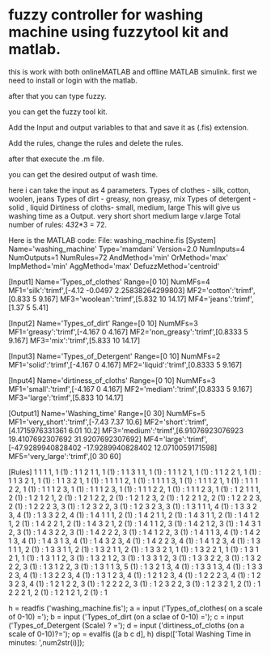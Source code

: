 # fuzzy controller for washing machine using fuzzytool kit and matlab.
this is work with both onlineMATLAB and offline MATLAB simulink.
first we need to install or login with the matlab.

after that you can type fuzzy.

you can get the fuzzy tool kit.

Add the Input and output variables to that and save it as (.fis) extension.

Add the rules, change the rules and delete the rules.

after that execute the .m file. 

you can get the desired output of wash time.

here i can take the input as 4 parameters.
Types of clothes - silk, cotton, woolen, jeans 
Types of dirt - greasy, non greasy, mix 
Types of detergent -solid , liquid
Dirtiness of cloths- small, medium, large
This will give us washing time as a 
Output. very short short medium large v.large
 Total number of rules:  4*3*2*3 = 72.

Here is the MATLAB code:
File: washing_machine.fis
[System]
Name='washing_machine'
Type='mamdani'
Version=2.0
NumInputs=4
NumOutputs=1
NumRules=72
AndMethod='min'
OrMethod='max'
ImpMethod='min'
AggMethod='max'
DefuzzMethod='centroid'

[Input1]
Name='Types_of_clothes'
Range=[0 10]
NumMFs=4
MF1='silk':'trimf',[-4.12 -0.0497 2.25838264299803]
MF2='cotton':'trimf',[0.833 5 9.167]
MF3='woolean':'trimf',[5.832 10 14.17]
MF4='jeans':'trimf',[1.37 5 5.41]

[Input2]
Name='Types_of_dirt'
Range=[0 10]
NumMFs=3
MF1='greasy':'trimf',[-4.167 0 4.167]
MF2='non_greasy':'trimf',[0.8333 5 9.167]
MF3='mix':'trimf',[5.833 10 14.17]

[Input3]
Name='Types_of_Detergent'
Range=[0 10]
NumMFs=2
MF1='solid':'trimf',[-4.167 0 4.167]
MF2='liquid':'trimf',[0.8333 5 9.167]

[Input4]
Name='dirtiness_of_cloths'
Range=[0 10]
NumMFs=3
MF1='small':'trimf',[-4.167 0 4.167]
MF2='mediam':'trimf',[0.8333 5 9.167]
MF3='large':'trimf',[5.833 10 14.17]

[Output1]
Name='Washing_time'
Range=[0 30]
NumMFs=5
MF1='very_short':'trimf',[-7.43 7.37 10.6]
MF2='short':'trimf',[4.1715976331361 6.01 10.2]
MF3='medium':'trimf',[6.91076923076923 19.4107692307692 31.9207692307692]
MF4='large':'trimf',[-47.9289940828402 -17.9289940828402 12.0710059171598]
MF5='very_large':'trimf',[0 30 60]

[Rules]
1 1 1 1, 1 (1) : 1
1 2 1 1, 1 (1) : 1
1 3 1 1, 1 (1) : 1
1 1 2 1, 1 (1) : 1
1 2 2 1, 1 (1) : 1
1 3 2 1, 1 (1) : 1
1 3 2 1, 1 (1) : 1
1 1 1 2, 1 (1) : 1
1 1 1 3, 1 (1) : 1
1 1 2 1, 1 (1) : 1
1 1 2 2, 1 (1) : 1
1 1 2 3, 1 (1) : 1
1 1 2 3, 1 (1) : 1
1 1 2 2, 1 (1) : 1
1 1 2 3, 1 (1) : 1
2 1 1 1, 2 (1) : 1
2 1 2 1, 2 (1) : 1
2 1 2 2, 2 (1) : 1
2 1 2 3, 2 (1) : 1
2 2 1 2, 2 (1) : 1
2 2 2 3, 2 (1) : 1
2 2 2 3, 3 (1) : 1
2 3 2 2, 3 (1) : 1
2 3 2 3, 3 (1) : 1
3 1 1 1, 4 (1) : 1
3 3 2 3, 4 (1) : 1
3 3 2 2, 4 (1) : 1
4 1 1 1, 2 (1) : 1
4 2 1 1, 2 (1) : 1
4 3 1 1, 2 (1) : 1
4 1 2 1, 2 (1) : 1
4 2 2 1, 2 (1) : 1
4 3 2 1, 2 (1) : 1
4 1 1 2, 3 (1) : 1
4 2 1 2, 3 (1) : 1
4 3 1 2, 3 (1) : 1
4 3 2 2, 3 (1) : 1
4 2 2 2, 3 (1) : 1
4 1 2 2, 3 (1) : 1
4 1 1 3, 4 (1) : 1
4 2 1 3, 4 (1) : 1
4 3 1 3, 4 (1) : 1
4 3 2 3, 4 (1) : 1
4 2 2 3, 4 (1) : 1
4 1 2 3, 4 (1) : 1
3 1 1 1, 2 (1) : 1
3 3 1 1, 2 (1) : 1
3 2 1 1, 2 (1) : 1
3 3 2 1, 1 (1) : 1
3 2 2 1, 1 (1) : 1
3 1 2 1, 1 (1) : 1
3 1 1 2, 3 (1) : 1
3 2 1 2, 3 (1) : 1
3 3 1 2, 3 (1) : 1
3 3 2 2, 3 (1) : 1
3 2 2 2, 3 (1) : 1
3 1 2 2, 3 (1) : 1
3 1 1 3, 5 (1) : 1
3 2 1 3, 4 (1) : 1
3 3 1 3, 4 (1) : 1
3 3 2 3, 4 (1) : 1
3 2 2 3, 4 (1) : 1
3 1 2 3, 4 (1) : 1
2 1 2 3, 4 (1) : 1
2 2 2 3, 4 (1) : 1
2 3 2 3, 4 (1) : 1
2 1 2 2, 3 (1) : 1
2 2 2 2, 3 (1) : 1
2 3 2 2, 3 (1) : 1
2 3 2 1, 2 (1) : 1
2 2 2 1, 2 (1) : 1
2 1 2 1, 2 (1) : 1


h = readfis ('washing_machine.fis');
a = input ('Types_of_clothes( on a scale of 0-10) =');
b = input ('Types_of_dirt (on a sclae of 0-10) =');
c = input ('Types_of_Detergent (Scale) ? =');
d = input ('dirtiness_of_cloths (on a scale of 0-10)?=');
op = evalfis ([a b c d], h)
disp(['Total Washing Time in minutes: ',num2str(i)]);




